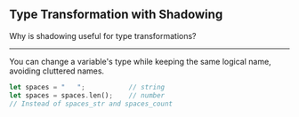 ## Type Transformation with Shadowing

Why is shadowing useful for type transformations?

---

You can change a variable's type while keeping the same logical name, avoiding cluttered names.

```rust
let spaces = "   ";           // string
let spaces = spaces.len();    // number
// Instead of spaces_str and spaces_count
```


